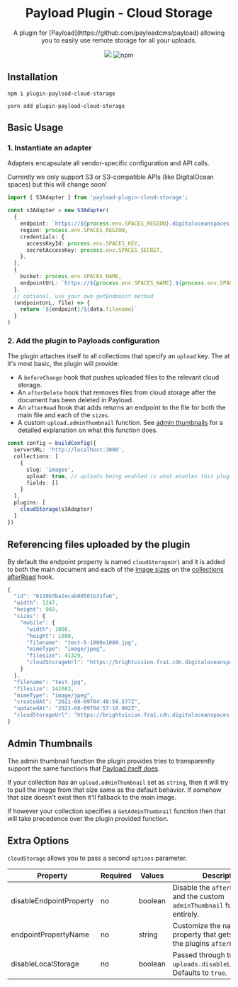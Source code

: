 <h1 align="center">Payload Plugin - Cloud Storage</h1>

<p align="center">A plugin for [Payload](https://github.com/payloadcms/payload) allowing you to easily use remote storage for all your uploads.</p>

<p align="center">
  <img src="https://img.shields.io/github/workflow/status/richardvanbergen/payload-plugin-cloud-storage/Test">
  <img alt="npm" src="https://img.shields.io/npm/v/payload-plugin-cloud-storage">
</p>



## Installation

```
npm i plugin-payload-cloud-storage
```

```
yarn add plugin-payload-cloud-storage
```

## Basic Usage

### 1. Instantiate an adapter

Adapters encapsulate all vendor-specific configuration and API calls.

Currently we only support S3 or S3-compatible APIs (like DigitalOcean spaces) but this will change soon!

```ts
import { S3Adapter } from 'payload-plugin-cloud-storage';

const s3Adapter = new S3Adapter(
  {
    endpoint: `https://${process.env.SPACES_REGION}.digitaloceanspaces.com`,
    region: process.env.SPACES_REGION,
    credentials: {
      accessKeyId: process.env.SPACES_KEY,
      secretAccessKey: process.env.SPACES_SECRET,
    },
  },
  {
    bucket: process.env.SPACES_NAME,
    endpointUrL: `https://${process.env.SPACES_NAME}.${process.env.SPACES_REGION}.cdn.digitaloceanspaces.com`
  },
  // optional, use your own getEndpoint method
  (endpointUrL, file) => {
    return `${endpoint}/${data.filename}`
  }
)
```

### 2. Add the plugin to Payloads configuration

The plugin attaches itself to all collections that specify an `upload` key. The at it's most basic, the plugin will provide:

- A `beforeChange` hook that pushes uploaded files to the relevant cloud storage.
- An `afterDelete` hook that removes files from cloud storage after the document has been deleted in Payload.
- An `afterRead` hook that adds returns an endpoint to the file for both the main file and each of the `sizes`.
- A custom `upload.adminThumbnail` function. See [admin thumbnails](#admin-thumbnails) for a detailed explanation on what this function does.

```ts
const config = buildConfig({
  serverURL: 'http://localhost:3000',
  collections: [
    {
      slug: 'images',
      upload: true, // uploads being enabled is what enables this plugin on the collection
      fields: []
    }
  ],
  plugins: [
    cloudStorage(s3Adapter)
  ]
})
```

## Referencing files uploaded by the plugin

By default the endpoint property is named `cloudStorageUrl` and it is added to both the main document and each of the [image sizes](https://payloadcms.com/docs/upload/overview#image-sizes) on the [collections afterRead](https://payloadcms.com/docs/hooks/collections#afterread) hook.

```ts
{
  "id": "6110b3ba2ecab80501b31fa6",
  "width": 1247,
  "height": 968,
  "sizes": {
    "mobile": {
      "width": 1000,
      "height": 1000,
      "filename": "test-5-1000x1000.jpg",
      "mimeType": "image/jpeg",
      "filesize": 41329,
      "cloudStorageUrl": "https://brightvision.fra1.cdn.digitaloceanspaces.com/test-1000x1000.jpg"
    }
  },
  "filename": "test.jpg",
  "filesize": 142083,
  "mimeType": "image/jpeg",
  "createdAt": "2021-08-09T04:48:58.577Z",
  "updatedAt": "2021-08-09T04:57:16.992Z",
  "cloudStorageUrl": "https://brightvision.fra1.cdn.digitaloceanspaces.com/test.jpg"
}
```

## Admin Thumbnails

The admin thumbnail function the plugin provides tries to transparently support the same functions that [Payload itself does](https://payloadcms.com/docs/upload/overview#admin-thumbnails).

If your collection has an `upload.adminThumbnail` set as `string`, then it will try to pull the image from that size same as the default behavior. If somehow that size doesn't exist then it'll fallback to the main image.

If however your collection specifies a `GetAdminThumbnail` function then that will take precedence over the plugin provided function.

## Extra Options

`cloudStorage` allows you to pass a second `options` parameter.

| Property                | Required | Values                     | Description                                                                         |
|-------------------------|----------|----------------------------|-------------------------------------------------------------------------------------|
| disableEndpointProperty | no       | boolean                    | Disable the `afterRead` hook and the custom `adminThumbnail` function entirely.     |
| endpointPropertyName    | no       | string                     | Customize the name of the property that gets added in the plugins `afterRead` hook. |
| disableLocalStorage     | no       | boolean                    | Passed through to `uploads.disableLocalStorage`. Defaults to `true`.                |
